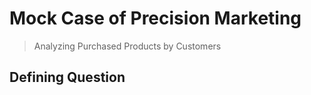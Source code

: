 # Mock Case of Precision Marketing
> Analyzing Purchased Products by Customers

## Defining Question

## 
